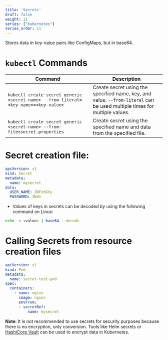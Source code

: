 ```yaml
---
title: 'Secrets'
draft: false
weight: 11
series: ["Kubernetes"]
series_order: 11
---
```


Stores data in key-value pairs like ConfigMaps, but in base64.
# `kubectl` Commands
| Command                                                                             | Description                                                                                                              |
| ----------------------------------------------------------------------------------- | ------------------------------------------------------------------------------------------------------------------------ |
| `kubectl create secret generic <secret-name> --from-literal=<key-name>=<key-value>` | Create secret using the specified name, key, and value. `--from-literal` can be used multiple times for multiple values. |
| `kubectl create secret generic <secret-name> --from-file=secret.properties`         | Create secret using the specified name and data from the specified file.                                                 |
# Secret creation file:
```yaml
apiVersion: v1
kind: Secret
metadata:
  name: mysecret
data:
  USER_NAME: ZWFzdGVy
  PASSWORD: ZWdn
```
- Values of keys in secrets can be decoded by using the following command on Linux:
```bash
echo -n <value> | base64 --decode
```
# Calling Secrets from resource creation files
```yaml
apiVersion: v1
kind: Pod
metadata:
  name: secret-test-pod
spec:
  containers:
    - name: nginx
      image: nginx
      envFrom:
      - secretRef:
          name: mysecret
```

**Note**: It is not recommended to use secrets for security purposes because there is no encryption, only conversion. Tools like Helm secrets or [HashiCorp Vault](https://www.vaultproject.io/) can be used to encrypt data in Kubernetes.